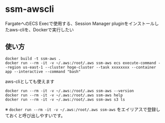 # ssm-awscli

FargateへのECS Execで使用する、Session Manager pluginをインストールしたaws-cliを、Dockerで実行したい

## 使い方

```
docker build -t ssm-aws .
docker run --rm -it -v ~/.aws:/root/.aws ssm-aws ecs execute-command --region us-east-1 --cluster hoge-cluster --task xxxxxxxx --container app --interactive --command "bash"
```

aws-cliとしても使えます

```
docker run --rm -it -v ~/.aws:/root/.aws ssm-aws --version
docker run --rm -it -v ~/.aws:/root/.aws ssm-aws help
docker run --rm -it -v ~/.aws:/root/.aws ssm-aws s3 ls
```

※ `docker run --rm -it -v ~/.aws:/root/.aws ssm-aws` をエイリアスで登録しておくと呼び出しやすいです。